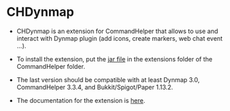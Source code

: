 CHDynmap
========

- CHDynmap is an extension for CommandHelper that allows to use and interact with Dynmap plugin (add icons, create markers, web chat event ...).

- To install the extension, put the [jar file](https://letsbuild.net/jenkins/job/CHDynmap/) in the extensions folder of the CommandHelper folder.
 
- The last version should be compatible with at least Dynmap 3.0, CommandHelper 3.3.4, and Bukkit/Spigot/Paper 1.13.2.

- The documentation for the extension is [here](https://github.com/PseudoKnight/CHDynmap/blob/master/documentation/Documentation.md).
